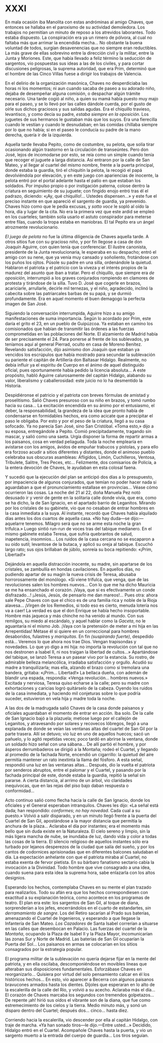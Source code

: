 # XXXI

En mala ocasión iba Manolita con estas andróminas al amigo Chaves, que entonces
se hallaba en el paroxismo de su actividad demoledora. Los trabajos no
permitían un minuto de reposo a los atrevidos laborantes. Todo estaba
dispuesto. La conspiración era ya un rimero de pólvora, al cual no faltaba más
que arrimar la encendida mecha... No obstante la buena voluntad de todos,
surgían desavenencias que no siempre eran reductibles. La más grave de ellas
sobrevino entre la dirección civil y la militar, entre la Junta y Moriones.
Este, que había llevado a feliz término la seducción de sargentos, vio
pospuestas sus ideas a las de los civiles, y para cortar discusiones
peligrosas, la suprema autoridad, que era Prim, determinó que el hombre de las
Cinco Villas fuese a dirigir los trabajos de Valencia.

En el delirio de la organización masónica, Chaves no desperdiciaba las horas ni
los momentos; ni aun cuando sacaba de paseo a su adorado niño, dejaba de
desempeñar alguna comisión, o despachar algún trámite necesario. Una tarde
cogió al niño, a quien su mamá había puesto muy majo para el paseo, y se lo
llevó por las calles dándole cuerda, por el gusto de oírle sus dichos graciosos
y sus salidas agudas. Era el chiquillo travieso, levantisco, y como decía su
padre, *estaba siempre en la oposición*. Los juguetes de sus hermanos le
gustaban más que los suyos. Era una fierecilla cuando le vestían y cuando le
desnudaban; en las comidas chillaba siempre por lo que no había; si en el paseo
le conducía su padre de la mano derecha, quería ir de la izquierda.

Aquella tarde llevaba Pepito, como de costumbre, su pelota, que solía tirar
ocasionando algún trastorno en la circulación de transeúntes. Pero don José,
lejos de incomodarse por esto, se reía como un simple cuando tenía que recoger
el juguete a larga distancia. Así entraron por la calle de San Mateo, y al
llegar al cuartel del mismo nombre, frente a la puerta principal, donde estaba
la guardia, tiró el chiquitín la pelota, la recogió el papá devolviéndola por
elevación, y en este juego con apariencias de inocente, la pelota entró por el
portal adelante hasta el patio en que estaban los soldados. Por impulso propio
o por instigación paterna, colose dentro la criatura en seguimiento de su
juguete; con fingido enojo entró tras él el padrazo, diciendo: «¡Ay, qué
chiquillo!... Ustedes dispensen...» y este fue el preciso instante en que
apareció el sargento de guardia, ya prevenido. Chaves hizo como que le pedía
excusas, y *sotto voce* le sopló al oído la hora, día y lugar de la cita. No
era la primera vez que este ardid se empleó en los cuarteles; también solía
usarlo el astuto conspirador para meterse entre filas, cuando la tropa estaba
en maniobras. El tal Pepito era un ángel atrozmente revolucionario.

*El juego de pelota* no fue la última diligencia de Chaves aquella tarde.
A otros sitios fue con su gracioso niño, y por fin llegose a casa de don
Joaquín Aguirre, con quien tenía que conferenciar. El ilustre canonista,
presidente de la Junta revolucionaria, le esperaba en su despacho; entró el
amigo con su nene, que ya venía muy cansado y soñoliento, frotándose con los
puños los ojitos. Púsole su padre en una silla, ordenándole la quietud.
Hablaron el patriota y el patricio con la viveza y el interés propios de la
madurez del asunto que iban a tratar. Pero el chiquillo, que siempre era *de
oposición*, interrumpió a los graves conjurados rompiendo en clamores de
protesta y tirándose de la silla. Tuvo D. José que cogerle en brazos,
acariciarle, arrullarle, decirle mil ternezas, y el niño, agradecido, inclinó
la cabecita sobre las patriarcales barbas de su papá, y se durmió
profundamente. Era en aquel momento el buen demagogo la perfecta imagen de San
José.

Siguiendo la conversación interrumpida, Aguirre hizo a su amigo manifestaciones
de suma importancia. Según lo acordado por Prim, este daría el grito el 23, en
un pueblo de Guipúzcoa. Ya estaban en camino los comisionados que habían de
transmitir las órdenes a las fuerzas comprometidas en las poblaciones del
Norte. El alzamiento de Madrid había de ser precisamente el 24. Para ponerse al
frente de los sublevados, ya teníamos aquí al general Pierrad, oculto en casa
de Moreno Benítez. Revelando satisfacción, dijo asimismo don Joaquín que
estaban ya vencidos los escrúpulos que había mostrado para secundar la
sublevación su pariente el capitán de Artillería don Baltasar Hidalgo.
Realmente, no debía influir ya el espíritu de Cuerpo en el ánimo de aquel
distinguido oficial, pues oportunamente había pedido la licencia absoluta...
A este propósito, habló Aguirre calurosamente del capitán Hidalgo, alabando su
valor, liberalismo y caballerosidad: este juicio no lo ha desmentido la
Historia.

Despidiéronse el patricio y el patriota con breves fórmulas de amistad
y proselitismo. Salió Chaves presuroso con su niño en brazos, y tomó rumbo
hacia su casa... La excitación encendida en su ánimo por el entusiasmo, el
deber, la responsabilidad, la grandeza de la idea que pronto había de
condensarse en formidables hechos, era como acicate que a precipitar el paso le
obligaba. Por esto y por el peso de la criatura, llegó a su casa sofocado. Ya
no parecía San José, sino San Cristóbal. «Toma esto,» dijo a su esposa,
entregándole a Pepito. Comió precipitadamente, tragando sin mascar, y salió
como una saeta. Urgía disponer la forma de repartir armas a los paisanos, cosa
en verdad peliaguda. Toda la noche emplearía en avistarse con los amigos,
ávidos de empuñar trabucos y pistolas, y para ello era forzoso acudir a sitios
diferentes y distantes, donde el animoso pueblo celebraba sus obscuras
asambleas: Afligidos, Limón, Cuchilleros, Ventosa, Tribulete, Salitre, Tres
Peces, etc... Felizmente, dos comisarios de Policía, a la entera devoción de
Chaves, le ayudaban en esta colosal faena.

Y sucedió que la ejecución del plan se anticipó dos días a lo presupuesto, por
impaciencia de algunos conjurados, que temían no poder hacer nada si aguardaban
a que el pronunciamiento estallase en provincias... Véase cómo ocurrieron las
cosas. La noche del 21 al 22, doña Manuela Pez notó desusado ir y venir de
gente en la solitaria calle donde vivía, que era, como se ha dicho, la de San
Ignacio, en el apartado barrio de Leganitos. Mirando por los cristales de su
gabinete, vio que no cesaban de entrar hombres en la casa inmediata a la suya.
Al instante, recordó que Chaves había alquilado días antes los dos cuartos de
aquella casa. «No hay duda—se dijo:—aquelarre tenemos. Milagro será que no se
arme esta noche la gran trifulca.» Luego sintió run-run de voces tras del
tabique medianero. En el mismo gabinete estaba Teresa, que sufría quebrantos de
salud, inapetencia, insomnios... Los ruidos de la casa cercana no se escaparon
a su oído sutil; levantose de la butaca, y aplicó su oreja al tabique. Escuchó
largo rato; sus ojos brillaban de júbilo, sonreía su boca repitiendo: «¡Prim,
Libertad!»

Dejándola en aquella distracción inocente, su madre, sin apartarse de los
cristales, se zambullía en hondas cavilaciones. En aquellos días, no pudiendo
apartar de su magín la nueva crisis de Teresa, abusaba horrorosamente del
monólogo. «Si viene trifulca, que venga, que de las revoluciones salen los
hombres nuevos... Con lo que me ha dicho Mauricia se me ha ensanchado el
corazón. ¡Vaya, que si es efectivamente un conde disfrazado...! ¡Jesús, Jesús,
de pensarlo me dan mareos!... Pues otra: ahora sale Pepe Chaves con que el
chico es de una familia rica y noble de la Rioja alavesa... ¡Virgen de los
Remedios, si todo eso es cierto, menuda lotería nos va a caer! La verdad es que
el don Enrique se había hecho insoportable. Hombre más jaqueca y más chinche no
ha venido al mundo. Con sus remilgos, su miedo al escándalo, y aquel hablar
como la *Gaceta*, no le aguantaría ni el mismo Job. ¡Vaya con la pretensión de
meter a mi hija en las Arrepentidas! Métase él si quiere en un correccional
para hombres desaboridos, fulastres y *mariquitas*. En fin *(suspirando
fuerte)*, despedido está... Veremos lo que ahora nos trae Dios. Vengan
trapisondas y novedades. Lo que yo digo a mi hija: no importa la revolución con
tal que no nos destronen a Isabel II, ni nos traigan la libertad de cultos...»
Apartándose del tabique, se lanzó Teresa a un pasear vivo por la estancia. Su
rostro, de admirable belleza melancólica, irradiaba satisfacción y orgullo.
Acudió su madre a tranquilizarla; mas ella, alzando el brazo como si tremolara
una bandera, gritaba: «¡Prim... Libertad!» La bellaca dueña, con ademán de
blandir una espada, respondía: «Venga revolución... hombres nuevos.» Excitada
y nerviosa, Teresa quiso echarse a la calle; pero su madre con exhortaciones
y caricias logró quitárselo de la cabeza. Oyendo los ruidos de la casa
inmediata, y haciendo mil conjeturas sobre lo que podría suceder, estuvieron en
vela hija y madre toda la noche.

A las dos de la madrugada salió Chaves de la casa donde paisanos y oficiales
aguardaban el momento de entrar en acción. Iba solo. De la calle de San Ignacio
bajó a la plazuela; metiose luego por el callejón de Leganitos, y atravesando
por solares y recovecos lóbregos, llegó a una explanada de donde se veían las
ventanas altas del cuartel de San Gil por la parte trasera. Allí se detuvo; vio
luz en uno de aquellos huecos; sacó un pañuelo, y lo agitó repetidas veces;
poco tardó en abrirse la ventana, donde un soldado hizo señal con una sábana...
De allí partió el hombre, y por ásperos derrumbaderos se dirigió a la Montaña;
rodeó el Cuartel, y llegando al promedio de la fachada Norte, encendió un
cigarrillo: la quietud del aire permitía mantener un rato inextinta la llama
del fósforo. A esta señal, respondió una luz en las ventanas altas... Después,
dio la vuelta el patriota por senderos abruptos, entre el palomar y el Cuartel,
y pasando por la fachada principal de este, donde estaba la guardia, repitió la
señal sin pararse. A cierta distancia, al arrimo de un árbol, vio claridades
inequívocas, que en las rejas del piso bajo daban respuesta o conformidad...

Acto continuo salió como flecha hacia la calle de San Ignacio, donde los
oficiales y el General esperaban intranquilos. Chaves les dijo: «La señal está
dada; han respondido: *conformes*; *no hay novedad*. Cada cual a su puesto.»
Volvió a salir disparado, y en un minuto llegó frente a la puerta del Cuartel
de San Gil, apostándose a la mayor distancia que permitía la anchura de la
plaza... Aclaraba el día por instantes; era el momento más bello que sin duda
existe en la Naturaleza. El cielo sereno y limpio, sin la más ligera mancha de
nube, se inundaba de luz, dando vida y color a todas las cosas de la tierra. El
silencio religioso de aquellos instantes sólo era turbado por lejanos
desperezos de la ciudad que salía del sueño, y por los cantos de codornices
aprisionadas que en diferentes balcones saludaban el día. La expectación
anhelante con que el patriota miraba al Cuartel, no estaba exenta de fervor
pietista. En su bárbaro fanatismo sectario cabía la invocación a la Divinidad.
Todo hombre que vive consagrado a una idea, cuando suena para esta idea la
suprema hora, sabe enlazarla con los altos designios.

Esperando los hechos, contemplaba Chaves en su mente el plan trazado para
realizarlos. Todo su afán era que los hechos correspondiesen con exactitud a su
explanación teórica, como acontece en los programas de teatro. El plan era
este: los sargentos de San Gil, al toque de diana, sorprenderían a los jefes,
encerrándolos en el cuarto de estandartes, *sin derramamiento de sangre*. Los
del Retiro sacarían al Prado sus baterías, amenazando el Cuartel de Ingenieros,
y esperando a que llegase la Infantería de San Mateo. *Los Cazadores* de Santa
Isabel correrían a situarse en las calles que desembocan en Palacio. Las
fuerzas del cuartel de la *Montaña*, ocupando la Plaza de Isabel II y la Plaza
Mayor, incomunicarían las zonas Sur y Norte de Madrid. Las baterías de San Gil
ocuparían la Puerta del Sol... Los paisanos en armas se colocarían en los
sitios consagrados por la estrategia popular.

El programa militar de la sublevación no quería dejarse fijar en la mente del
patriota, y en ella oscilaba, descomponiéndose en movibles líneas que alteraban
sus disposiciones fundamentales.  Esforzábase Chaves en reorganizarlo...
Quisiera por virtud del solo pensamiento calcar en él los históricos hechos...
En esto, vio aparecer a Becerra con algunos paisanos bravucones armados hasta
los dientes. Díjoles que esperaran en lo alto de la escalerilla de la calle del
Río, y volvió a su acecho. Aclaraba más el día... El corazón de Chaves marcaba
los segundos con tremendos golpetazos... De repente ¡ah! hirió sus oídos el
vibrante son de la diana, que fue como estremecimiento de los cielos y la
tierra. Medio minuto más, y sonó un disparo dentro del Cuartel; después dos...
cinco... hasta diez.

Corriendo hacia la escalerilla, vio descender por ella al capitán Hidalgo, con
traje de marcha. «Ya han sonado tiros—le dijo.—Entre usted...» Decidido,
Hidalgo entró en el Cuartel. Acompañole Chaves hasta la puerta, y vio un
sargento muerto a la entrada del cuerpo de guardia... Los tiros seguían.
